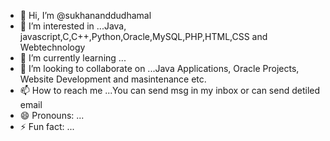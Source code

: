 - 👋 Hi, I’m @sukhananddudhamal
- 👀 I’m interested in ...Java, javascript,C,C++,Python,Oracle,MySQL,PHP,HTML,CSS and Webtechnology
- 🌱 I’m currently learning ...
- 💞️ I’m looking to collaborate on ...Java Applications, Oracle Projects, Website Development and masintenance etc.
- 📫 How to reach me ...You can send msg in my inbox or can send detiled email
- 😄 Pronouns: ...
- ⚡ Fun fact: ...

<!---
sukhananddudhamal/sukhananddudhamal is a ✨ special ✨ repository because its `README.md` (this file) appears on your GitHub profile.
You can click the Preview link to take a look at your changes.
--->
